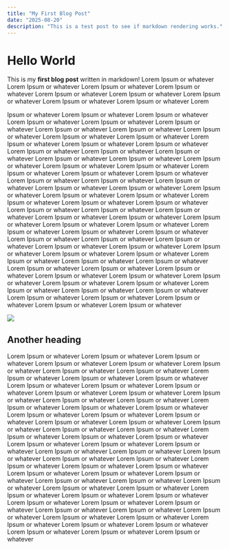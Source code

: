 ```yaml
---
title: "My First Blog Post"
date: "2025-08-20"
description: "This is a test post to see if markdown rendering works."
---
```


# Hello World

This is my **first blog post** written in markdown! Lorem Ipsum or whatever Lorem Ipsum or whatever Lorem Ipsum or whatever Lorem Ipsum or whatever Lorem Ipsum or whatever Lorem Ipsum or whatever Lorem Ipsum or whatever Lorem Ipsum or whatever Lorem Ipsum or whatever Lorem 


Ipsum or whatever Lorem Ipsum or whatever Lorem Ipsum or whatever Lorem Ipsum or whatever Lorem Ipsum or whatever Lorem Ipsum or whatever Lorem Ipsum or whatever Lorem Ipsum or whatever Lorem Ipsum or whatever Lorem Ipsum or whatever Lorem Ipsum or whatever Lorem Ipsum or whatever Lorem Ipsum or whatever Lorem Ipsum or whatever Lorem Ipsum or whatever Lorem Ipsum or whatever Lorem Ipsum or whatever Lorem Ipsum or whatever Lorem Ipsum or whatever Lorem Ipsum or whatever Lorem Ipsum or whatever Lorem Ipsum or whatever Lorem Ipsum or whatever Lorem Ipsum or whatever Lorem Ipsum or whatever Lorem Ipsum or whatever Lorem Ipsum or whatever Lorem Ipsum or whatever Lorem Ipsum or whatever Lorem Ipsum or whatever Lorem Ipsum or whatever Lorem Ipsum or whatever Lorem Ipsum or whatever Lorem Ipsum or whatever Lorem Ipsum or whatever Lorem Ipsum or whatever Lorem Ipsum or whatever Lorem Ipsum or whatever Lorem Ipsum or whatever Lorem Ipsum or whatever Lorem Ipsum or whatever Lorem Ipsum or whatever Lorem Ipsum or whatever Lorem Ipsum or whatever Lorem Ipsum or whatever Lorem Ipsum or whatever Lorem Ipsum or whatever Lorem Ipsum or whatever Lorem Ipsum or whatever Lorem Ipsum or whatever Lorem Ipsum or whatever Lorem Ipsum or whatever Lorem Ipsum or whatever Lorem Ipsum or whatever Lorem Ipsum or whatever Lorem Ipsum or whatever Lorem Ipsum or whatever Lorem Ipsum or whatever Lorem Ipsum or whatever Lorem Ipsum or whatever Lorem Ipsum or whatever Lorem Ipsum or whatever Lorem Ipsum or whatever Lorem Ipsum or whatever Lorem Ipsum or whatever Lorem Ipsum or whatever Lorem Ipsum or whatever Lorem Ipsum or whatever Lorem Ipsum or whatever Lorem Ipsum or whatever Lorem Ipsum or whatever Lorem Ipsum or whatever Lorem Ipsum or whatever Lorem Ipsum or whatever

<img src="portfolio-favicon.png">

## Another heading

 Lorem Ipsum or whatever Lorem Ipsum or whatever Lorem Ipsum or whatever Lorem Ipsum or whatever Lorem Ipsum or whatever Lorem Ipsum or whatever Lorem Ipsum or whatever Lorem Ipsum or whatever Lorem Ipsum or whatever Lorem Ipsum or whatever Lorem Ipsum or whatever Lorem Ipsum or whatever Lorem Ipsum or whatever Lorem Ipsum or whatever Lorem Ipsum or whatever Lorem Ipsum or whatever Lorem Ipsum or whatever Lorem Ipsum or whatever Lorem Ipsum or whatever Lorem Ipsum or whatever Lorem Ipsum or whatever Lorem Ipsum or whatever Lorem Ipsum or whatever Lorem Ipsum or whatever Lorem Ipsum or whatever Lorem Ipsum or whatever Lorem Ipsum or whatever Lorem Ipsum or whatever Lorem Ipsum or whatever Lorem Ipsum or whatever Lorem Ipsum or whatever Lorem Ipsum or whatever Lorem Ipsum or whatever Lorem Ipsum or whatever Lorem Ipsum or whatever Lorem Ipsum or whatever Lorem Ipsum or whatever Lorem Ipsum or whatever Lorem Ipsum or whatever Lorem Ipsum or whatever Lorem Ipsum or whatever Lorem Ipsum or whatever Lorem Ipsum or whatever Lorem Ipsum or whatever Lorem Ipsum or whatever Lorem Ipsum or whatever Lorem Ipsum or whatever Lorem Ipsum or whatever Lorem Ipsum or whatever Lorem Ipsum or whatever Lorem Ipsum or whatever Lorem Ipsum or whatever Lorem Ipsum or whatever Lorem Ipsum or whatever Lorem Ipsum or whatever Lorem Ipsum or whatever Lorem Ipsum or whatever Lorem Ipsum or whatever Lorem Ipsum or whatever Lorem Ipsum or whatever Lorem Ipsum or whatever Lorem Ipsum or whatever Lorem Ipsum or whatever Lorem Ipsum or whatever Lorem Ipsum or whatever Lorem Ipsum or whatever Lorem Ipsum or whatever Lorem Ipsum or whatever Lorem Ipsum or whatever